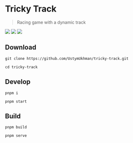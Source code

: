 # Tricky Track

> Racing game with a dynamic track

![](https://img.shields.io/github/deployments/UstymUkhman/tricky-track/github-pages?style=flat-square)
![](https://img.shields.io/github/package-json/v/UstymUkhman/tricky-track?color=orange&style=flat-square)
![](https://img.shields.io/github/license/UstymUkhman/tricky-track?color=lightgrey&style=flat-square)

<!-- [![](./public/preview.jpg)](https://ustymukhman.github.io/tricky-track/dist) -->

## Download

`git clone https://github.com/UstymUkhman/tricky-track.git`

`cd tricky-track`

## Develop

`pnpm i`

`pnpm start`

## Build

`pnpm build`

`pnpm serve`
